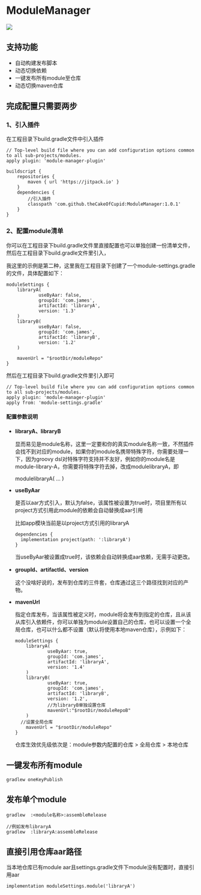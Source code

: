 



# ModuleManager

[![](https://jitpack.io/v/theCakeOfCupid/ModuleManager.svg)](https://jitpack.io/#theCakeOfCupid/ModuleManager)

## 支持功能

- 自动构建发布脚本
- 动态切换依赖
- 一键发布所有module至仓库
- 动态切换maven仓库



## 完成配置只需要两步

### 1、引入插件

在工程目录下build.gradle文件中引入插件

```
// Top-level build file where you can add configuration options common to all sub-projects/modules.
apply plugin: 'module-manager-plugin'

buildscript {
    repositories {
        maven { url 'https://jitpack.io' }
    }
    dependencies {
    	//引入插件
        classpath 'com.github.theCakeOfCupid:ModuleManager:1.0.1'
    }
}
```

### 2、配置module清单

你可以在工程目录下build.gradle文件里直接配置也可以单独创建一份清单文件，然后在工程目录下build.gradle文件里引入，

我这里的示例是第二种，这里我在工程目录下创建了一个module-settings.gradle的文件，具体配置如下：

```
moduleSettings {
    libraryA(
            useByAar: false,
            groupId: 'com.james',
            artifactId: 'libraryA',
            version: '1.3'
    )
    libraryB(
            useByAar: false,
            groupId: 'com.james',
            artifactId: 'libraryB',
            version: '1.2'
    )
	
    mavenUrl = "$rootDir/moduleRepo"
}
```

然后在工程目录下build.gradle文件里引入即可

```
// Top-level build file where you can add configuration options common to all sub-projects/modules.
apply plugin: 'module-manager-plugin'
apply from: 'module-settings.gradle'
```

#### 配置参数说明

- **libraryA、libraryB**

  显而易见是module名称，这里一定要和你的真实module名称一致，不然插件会找不到对应的module，如果你的module名携带特殊字符，你需要处理一下，因为groovy dsl对特殊字符支持并不友好，例如你的module名是module-library-A，你需要将特殊字符去掉，改成modulelibraryA，即

    modulelibraryA(
          ...
    )
  
- **useByAar**

  是否以aar方式引入，默认为false，该属性被设置为true时，项目里所有以project方式引用此module的依赖会自动替换成aar引用

  比如app模块当前是以project方式引用的libraryA

  ```
  dependencies {
  	implementation project(path: ':libraryA')
  }
  ```

  当useByAar被设置成true时，该依赖会自动转换成aar依赖，无需手动更改。

- **groupId、artifactId、version**

  这个没啥好说的，发布到仓库的三件套，仓库通过这三个路径找到对应的产物。

- **mavenUrl**

  指定仓库发布，当该属性被定义时，module将会发布到指定的仓库，且从该从库引入依赖件，你可以单独为module设置自己的仓库，也可以设置一个全局仓库，也可以什么都不设置（默认将使用本地maven仓库），示例如下：
  
  ```
  moduleSettings {
      libraryA(
              useByAar: true,
              groupId: 'com.james',
              artifactId: 'libraryA',
              version: '1.4'
      )
      libraryB(
              useByAar: true,
              groupId: 'com.james',
              artifactId: 'libraryB',
              version: '1.2',
              //为libraryB单独设置仓库
              mavenUrl:"$rootDir/moduleRepoB"
      )
  	//设置全局仓库
      mavenUrl = "$rootDir/moduleRepo"
  }
  ```
  
  仓库生效优先级依次是：module参数内配置的仓库 > 全局仓库 > 本地仓库

## 一键发布所有module

```
gradlew oneKeyPublish
```



## 发布单个module

```
gradlew  :<module名称>:assembleRelease

//例如发布libraryA
gradlew  :libraryA:assembleRelease
```
## 直接引用仓库aar路径
当本地仓库已有module aar且settings.gradle文件下module没有配置时，直接引用aar
```
implementation moduleSettings.module('libraryA')
```